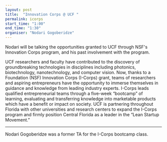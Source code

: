 ```yaml
---
layout: post
title:  "Innovation Corps @ UCF "
permalink: icorps
start_time: "1:00"
end_time: "1:30"
organiser: "Nodari Gogoberidze"
---
```


Nodari will be talking the opportunities granted to UCF through NSF's Innovation Corps program, and his past involvement with the program.

UCF researchers and faculty have contributed to the discovery of groundbreaking technologies in disciplines including photonics, biotechnology, nanotechnology, and computer vision. Now, thanks to a Foundation (NSF) Innovation Corps (I-Corps) grant, teams of researchers and aspiring entrepreneurs have the opportunity to immerse themselves in guidance and knowledge from leading industry experts. I-Corps leads qualified entrepreneurial teams through a five-week “bootcamp” of learning, evaluating and transferring knowledge into marketable products which have a benefit or impact on society. UCF is partnering throughout Florida with other universities and research centers to expand the I-Corps program and firmly position Central Florida as a leader in the “Lean Startup Movement.”

---

Nodari Gogoberidze was a former TA for the I-Corps bootcamp class.